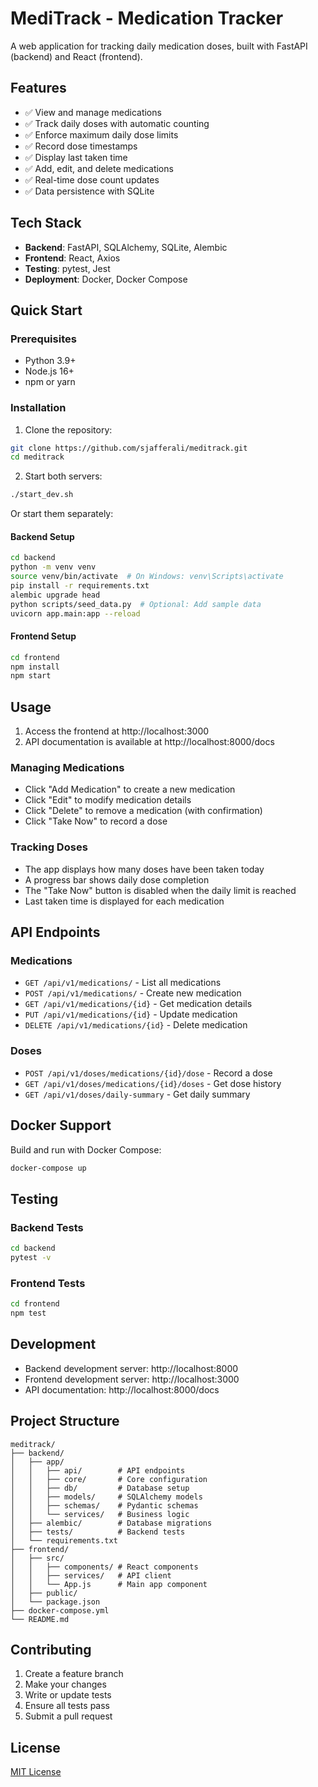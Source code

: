 # MediTrack - Medication Tracker

A web application for tracking daily medication doses, built with FastAPI (backend) and React (frontend).

## Features

- ✅ View and manage medications
- ✅ Track daily doses with automatic counting
- ✅ Enforce maximum daily dose limits
- ✅ Record dose timestamps
- ✅ Display last taken time
- ✅ Add, edit, and delete medications
- ✅ Real-time dose count updates
- ✅ Data persistence with SQLite

## Tech Stack

- **Backend**: FastAPI, SQLAlchemy, SQLite, Alembic
- **Frontend**: React, Axios
- **Testing**: pytest, Jest
- **Deployment**: Docker, Docker Compose

## Quick Start

### Prerequisites

- Python 3.9+
- Node.js 16+
- npm or yarn

### Installation

1. Clone the repository:
```bash
git clone https://github.com/sjafferali/meditrack.git
cd meditrack
```

2. Start both servers:
```bash
./start_dev.sh
```

Or start them separately:

#### Backend Setup

```bash
cd backend
python -m venv venv
source venv/bin/activate  # On Windows: venv\Scripts\activate
pip install -r requirements.txt
alembic upgrade head
python scripts/seed_data.py  # Optional: Add sample data
uvicorn app.main:app --reload
```

#### Frontend Setup

```bash
cd frontend
npm install
npm start
```

## Usage

1. Access the frontend at http://localhost:3000
2. API documentation is available at http://localhost:8000/docs

### Managing Medications

- Click "Add Medication" to create a new medication
- Click "Edit" to modify medication details
- Click "Delete" to remove a medication (with confirmation)
- Click "Take Now" to record a dose

### Tracking Doses

- The app displays how many doses have been taken today
- A progress bar shows daily dose completion
- The "Take Now" button is disabled when the daily limit is reached
- Last taken time is displayed for each medication

## API Endpoints

### Medications
- `GET /api/v1/medications/` - List all medications
- `POST /api/v1/medications/` - Create new medication
- `GET /api/v1/medications/{id}` - Get medication details
- `PUT /api/v1/medications/{id}` - Update medication
- `DELETE /api/v1/medications/{id}` - Delete medication

### Doses
- `POST /api/v1/doses/medications/{id}/dose` - Record a dose
- `GET /api/v1/doses/medications/{id}/doses` - Get dose history
- `GET /api/v1/doses/daily-summary` - Get daily summary

## Docker Support

Build and run with Docker Compose:

```bash
docker-compose up
```

## Testing

### Backend Tests

```bash
cd backend
pytest -v
```

### Frontend Tests

```bash
cd frontend
npm test
```

## Development

- Backend development server: http://localhost:8000
- Frontend development server: http://localhost:3000
- API documentation: http://localhost:8000/docs

## Project Structure

```
meditrack/
├── backend/
│   ├── app/
│   │   ├── api/        # API endpoints
│   │   ├── core/       # Core configuration
│   │   ├── db/         # Database setup
│   │   ├── models/     # SQLAlchemy models
│   │   ├── schemas/    # Pydantic schemas
│   │   └── services/   # Business logic
│   ├── alembic/        # Database migrations
│   ├── tests/          # Backend tests
│   └── requirements.txt
├── frontend/
│   ├── src/
│   │   ├── components/ # React components
│   │   ├── services/   # API client
│   │   └── App.js      # Main app component
│   ├── public/
│   └── package.json
├── docker-compose.yml
└── README.md
```

## Contributing

1. Create a feature branch
2. Make your changes
3. Write or update tests
4. Ensure all tests pass
5. Submit a pull request

## License

[MIT License](LICENSE)